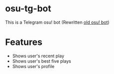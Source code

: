 # osu-tg-bot
This is a Telegram osu! bot (Rewritten <a href="https://github.com/Konako1/old-osu-tg-bot">old osu! bot</a>)

<h1>Features</h1>

- Shows user's recent play
- Shows user's best five plays
- Shows user's profile 
